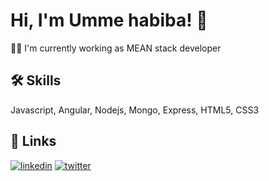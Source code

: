
# Hi, I'm Umme habiba! 👋

👩‍💻 I'm currently working as MEAN stack developer

## 🛠 Skills
Javascript, Angular, Nodejs, Mongo, Express, HTML5, CSS3


## 🔗 Links
[![linkedin](https://img.shields.io/badge/linkedin-0A66C2?style=for-the-badge&logo=linkedin&logoColor=white)](https://www.linkedin.com/in/ummeqadri/)
[![twitter](https://img.shields.io/badge/twitter-1DA1F2?style=for-the-badge&logo=twitter&logoColor=white)](https://twitter.com/coder_habiba)


